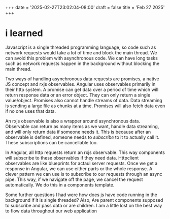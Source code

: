 +++
date = '2025-02-27T23:02:04-08:00'
draft = false
title = 'Feb 27 2025'
+++

# i learned

Javascript is a single threaded programming language, so code such as network requests would take a lot of time and block the 
main thread. We can avoid this problem with asynchronous code. We can have long tasks such as network requests happen in
the background without blocking the main thread. 

Two ways of handling asynchronous data requests are promises, a native JS concept and rxjs observables. Angular uses 
observables primarily in their http system. A promise can get data over a period of time which will return response data
or an error object. They can only return a single value/object. Promises also cannot handle streams of data. Data streaming
is sending a large file as chunks at a time. Promises will also fetch data even if no one uses that data. 

An rxjs observable is also a wrapper around asynchronous data. Observable can return as many items as we want, handle data
streaming, and will only return data if someone needs it. This is because after an observable is defined, someone needs to
*subscribe* to it to actually call it. These subscriptions can be cancellable too. 

In Angular, all http requests return an rxjs observable. This way components will subscribe to these observables if they 
need data. Httpclient observables are like blueprints for actaul server requests. Once we get a response in Angular, we 
can use either parts or the whole response. A clever pattern we can use is to subscribe to our requests through an async
pipe. This way, if we navigate off the page, we cancel the request automatically. We do this in a components template. 

Some further questions I had were how does js have code running in the background if it is single threaded? Also, Are parent
components supposed to subscribe and pass data or are children. I am a little lost on the best way to flow data throughout
our web application
